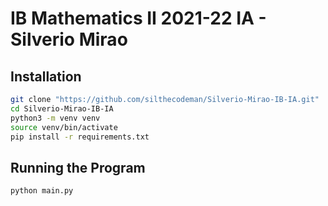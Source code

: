 # IB Mathematics II 2021-22 IA - Silverio Mirao 

## Installation
```bash
git clone "https://github.com/silthecodeman/Silverio-Mirao-IB-IA.git"
cd Silverio-Mirao-IB-IA
python3 -m venv venv
source venv/bin/activate
pip install -r requirements.txt
```

## Running the Program 
```bash
python main.py
```
